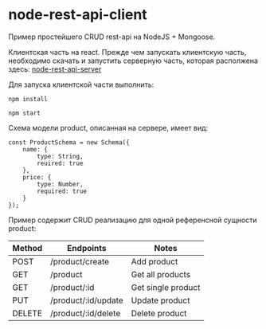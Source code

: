 # node-rest-api-client
Пример простейшего CRUD rest-api на NodeJS + Mongoose.

Клиентская часть на react.
Прежде чем запускать клиентскую часть, необходимо скачать и запустить серверную часть, которая располжена здесь:
[node-rest-api-server](https://github.com/codyfet/node-rest-api-server) 

Для запуска клиентской части выполнить:

```
npm install 

npm start
```

Схема модели product, описанная на сервере, имеет вид: 
```
const ProductSchema = new Schema({
    name: {
        type: String,
        reuired: true
    },
    price: {
        type: Number,
        required: true
    }
});
```

Пример содержит CRUD реализацию для одной референсной сущности product:

| Method | Endpoints           | Notes              |
| ------ | ------------------- | ------------------ |
| POST   | /product/create     | Add product        |
| GET    | /product            | Get all products   |
| GET    | /product/:id        | Get single product |
| PUT    | /product/:id/update | Update product     |
| DELETE | /product/:id/delete | Delete product     |
